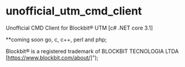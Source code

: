 # unofficial_utm_cmd_client

Unofficial CMD Client for Blockbit® UTM [c# .NET core 3.1]

**coming soon go, c, c++, perl and php;

Blockbit® is a registered trademark of BLOCKBIT TECNOLOGIA LTDA [https://www.blockbit.com/about/]");
